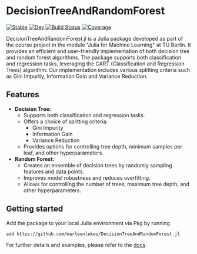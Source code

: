 # DecisionTreeAndRandomForest

[![Stable](https://img.shields.io/badge/docs-stable-blue.svg)](https://marleenlukei.github.io/DecisionTreeAndRandomForest.jl/stable/)
[![Dev](https://img.shields.io/badge/docs-dev-blue.svg)](https://marleenlukei.github.io/DecisionTreeAndRandomForest.jl/dev/)
[![Build Status](https://github.com/marleenlukei/DecisionTreeAndRandomForest.jl/actions/workflows/CI.yml/badge.svg?branch=main)](https://github.com/marleenlukei/DecisionTreeAndRandomForest.jl/actions/workflows/CI.yml?query=branch%3Amain)
[![Coverage](https://codecov.io/gh/marleenlukei/DecisionTreeAndRandomForest.jl/branch/main/graph/badge.svg)](https://codecov.io/gh/marleenlukei/DecisionTreeAndRandomForest.jl)

DecisionTreeAndRandomForest.jl is a Julia package developed as part of the course project in the module "Julia for Machine Learning" at TU Berlin. It provides an efficient and user-friendly implementation of both decision tree and random forest algorithms. The package supports both classification and regression tasks, leveraging the CART (Classification and Regression Trees) algorithm. Our implementation includes various splitting criteria such as Gini Impurity, Information Gain and Variance Reduction.

## Features

* **Decision Tree:**
    * Supports both classification and regression tasks.
    * Offers a choice of splitting criteria:
        * Gini Impurity
        * Information Gain
        * Variance Reduction 
    * Provides options for controlling tree depth, minimum samples per leaf, and other hyperparameters.
* **Random Forest:**
    * Creates an ensemble of decision trees by randomly sampling features and data points.
    * Improves model robustness and reduces overfitting.
    * Allows for controlling the number of trees, maximum tree depth, and other hyperparameters.

## Getting started
Add the package to your local Julia environment via Pkg by running
```bash
add https://github.com/marleenlukei/DecisionTreeAndRandomForest.jl
```
For further details and examples, please refer to the [docs](https://marleenlukei.github.io/DecisionTreeAndRandomForest.jl/).
